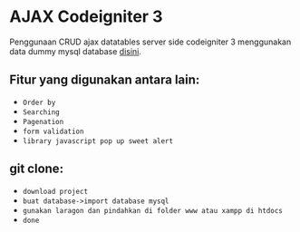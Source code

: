 # AJAX Codeigniter 3

Penggunaan CRUD ajax datatables server side codeigniter 3 menggunakan data dummy mysql database [disini](http://filldb.info/dbgenerator).


## Fitur yang digunakan antara lain:
-  `Order by`
-  `Searching`
-  `Pagenation`
-  `form validation`
-  `library javascript pop up sweet alert`
## git clone:
-  `download project`
-  `buat database->import database mysql`
-  `gunakan laragon dan pindahkan di folder www atau xampp di htdocs`
-  `done`

